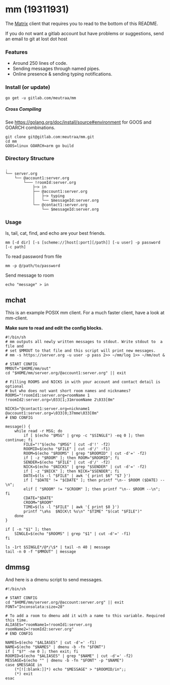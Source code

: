 # mm (19311931)

The [Matrix](https://matrix.org/) client that requires you to read to the bottom
of this README.

If you do not want a gitlab account but have problems or suggestions,
send an email to git at lost dot host

### Features

* Around 250 lines of code.
* Sending messages through named pipes.
* Online presence & sending typing notifications.

### Install (or update)

```shell
go get -u gitlab.com/meutraa/mm
```

##### Cross Compiling

See https://golang.org/doc/install/source#environment for GOOS and GOARCH combinations.
```shell
git clone git@gitlab.com:meutraa/mm.git
cd mm
GOOS=linux GOARCH=arm go build
```

### Directory Structure

```
.
└── server.org
    └── @account1:server.org
        └─── !roomId:server.org
            ├─> in
            ├── @account1:server.org
            │   ├─> typing
            │   └── $messageId:server.org
            └── @contact1:server.org
                └── $messageId:server.org
```

### Usage

ls, tail, cat, find, and echo are your best friends.

```shell
mm [-d dir] [-s [scheme://]host[:port][/path]] [-u user] -p password [-c path]
```

To read password from file
```shell
mm -p @/path/to/password
```

Send message to room
```shell
echo "message" > in
```

## mchat

This is an example POSIX mm client. For a much faster client,
have a look at mm-client.

**Make sure to read and edit the config blocks.**
```shell
#!/bin/sh
# mm outputs all newly written messages to stdout. Write stdout to  a file and
# set $MMOUT to that file and this script will print new messages.
# mm -s https://server.org -u user -p pass 2>> ~/mm/log 1>> ~/mm/out &

# START CONFIG
MMOUT="$HOME/mm/out"
cd "$HOME/mm/server.org/@account1:server.org" || exit

# Filling ROOMS and NICKS in with your account and contact detail is optional
# but who does not want short room names and nicknames?
ROOMS="!roomId1:server.org=roomName 1
!roomId2:server.org=\033[1;31mroomName 2\033[0m"

NICKS="@contact1:server.org=nickname1
@account1:server.org=\033[0;37mme\033[0m"
# END CONFIG

message() {
    while read -r MSG; do
        if [ $(echo "$MSG" | grep -c "$SINGLE") -eq 0 ]; then continue; fi
        FILE="!"$(echo "$MSG" | cut -d'!' -f2)
        ROOMID=$(echo "$FILE" | cut -d'/' -f1)
        ROOM=$(echo "$ROOMS" | grep "$ROOMID" | cut -d'=' -f2)
        if [ -z "$ROOM" ]; then ROOM="$ROOMID"; fi
        SENDER=$(echo "$FILE" | cut -d'/' -f2)
        NICK=$(echo "$NICKS" | grep "$SENDER" | cut -d'=' -f2)
        if [ -z "$NICK" ]; then NICK="$SENDER"; fi
        DATE=$(ls -l "$FILE" | awk '{ print $6" "$7 }')
        if [ "$DATE" != "$CDATE" ]; then printf "\n-- $ROOM ($DATE) --\n";
        elif [ "$ROOM" != "$CROOM" ]; then printf "\n-- $ROOM --\n"; fi
        CDATE="$DATE"
        CROOM="$ROOM"
        TIME=$(ls -l "$FILE" | awk '{ print $8 }')
        printf "\a%s  $NICK\t %s\n" "$TIME" "$(cat "$FILE")"
    done
}

if [ -n "$1" ]; then
    SINGLE=$(echo "$ROOMS" | grep "$1" | cut -d'=' -f1)
fi

ls -1rt $SINGLE*/@*/\$* | tail -n 40 | message
tail -n 0 -f "$MMOUT" | message
```

## dmmsg

And here is a dmenu script to send messages.
```shell
#!/bin/sh

# START CONFIG
cd "$HOME/mm/server.org/@account:server.org" || exit
FONT="Inconsolata:size=28"

# To add a room to dmenu add it with a name to this variable. Required this time.
ALIASES="roomName1=!roomId1:server.org
roomName2=!roomId2:server.org"
# END CONFIG

NAMES=$(echo "$ALIASES" | cut -d'=' -f1)
NAME=$(echo "$NAMES" | dmenu -b -fn "$FONT")
if [ "$?" -ne 0 ]; then exit; fi
ROOMID=$(echo "$ALIASES" | grep "$NAME" | cut -d'=' -f2)
MESSAGE=$(echo "" | dmenu -b -fn "$FONT" -p "$NAME")
case $MESSAGE in
    (*[![:blank:]]*) echo "$MESSAGE" > "$ROOMID/in";;
    (*) exit
esac
```

